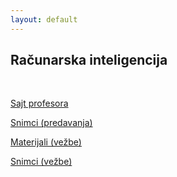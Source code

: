 ```yaml
---
layout: default
---
```


## Računarska inteligencija

<br>

[Sajt profesora](https://matf-r-i.github.io/info/)

[Snimci (predavanja)](https://www.youtube.com/playlist?list=PLY5TIIz8YzmXSD4zvG0XIRwOWv--z8rIA)

[Materijali (vežbe)](https://drive.google.com/drive/u/0/folders/16LaR3mluuXHi-MZmaIoeKI-zmRsG91nD)

[Snimci (vežbe)](https://poincare.matf.bg.ac.rs/~stefan.kapunac/ri.html)
